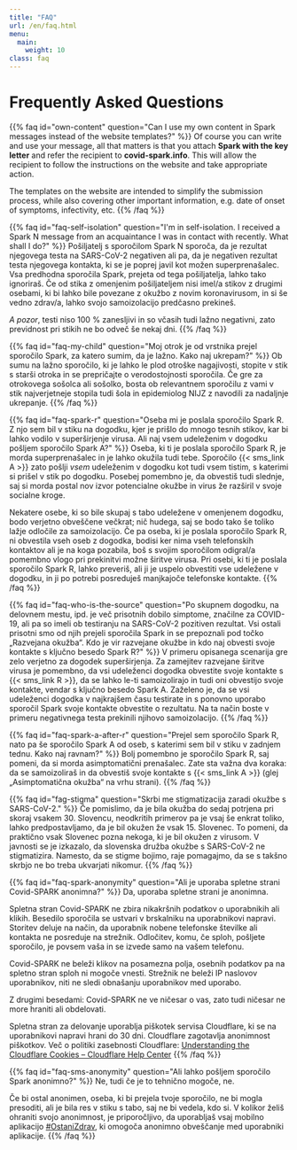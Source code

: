 ```yaml
---
title: "FAQ"
url: /en/faq.html
menu:
  main:
    weight: 10
class: faq
---
```


# Frequently Asked Questions

{{% faq id="own-content" question="Can I use my own content in Spark messages instead of the website templates?" %}}
Of course you can write and use your message, all that matters is that you attach **Spark with the key letter** and refer the recipient to **covid-spark.info**. This will allow the recipient to follow the instructions on the website and take appropriate action.

The templates on the website are intended to simplify the submission process, while also covering other important information, e.g. date of onset of symptoms, infectivity, etc.
{{% /faq %}}

{{% faq id="faq-self-isolation" question="I'm in self-isolation. I received a Spark N message from an acquaintance I was in contact with recently. What shall I do?" %}}
Pošiljatelj s sporočilom Spark N sporoča, da je rezultat njegovega testa na SARS-CoV-2 negativen ali pa, da je negativen rezultat testa njegovega kontakta, ki se je poprej javil kot možen superprenašalec. Vsa predhodna sporočila Spark, prejeta od tega pošiljatelja, lahko tako ignoriraš. Če od stika z omenjenim pošiljateljem nisi imel/a stikov z drugimi osebami, ki bi lahko bile povezane z okužbo z novim koronavirusom, in si še vedno zdrav/a, lahko svojo samoizolacijo predčasno prekineš.

*A pozor*, testi niso 100 % zanesljivi in so včasih tudi lažno negativni, zato previdnost pri stikih ne bo odveč še nekaj dni.
{{% /faq %}}

{{% faq id="faq-my-child" question="Moj otrok je od vrstnika prejel sporočilo Spark, za katero sumim, da je lažno. Kako naj ukrepam?" %}}
Ob sumu na lažno sporočilo, ki je lahko le plod otroške nagajivosti, stopite v stik s starši otroka in se prepričajte o verodostojnosti sporočila. Če gre za otrokovega sošolca ali sošolko, bosta ob relevantnem sporočilu z vami v stik najverjetneje stopila tudi šola in epidemiolog NIJZ z navodili za nadaljnje ukrepanje.
{{% /faq %}}

{{% faq id="faq-spark-r" question="Oseba mi je poslala sporočilo Spark R. Z njo sem bil v stiku na dogodku, kjer je prišlo do mnogo tesnih stikov, kar bi lahko vodilo v superširjenje virusa. Ali naj vsem udeleženim v dogodku pošljem sporočilo Spark A?" %}}
Oseba, ki ti je poslala sporočilo Spark R, je morda superprenašalec in je lahko okužila tudi tebe. Sporočilo {{< sms_link A >}} zato pošlji *vsem* udeleženim v dogodku kot tudi vsem tistim, s katerimi si prišel v stik po dogodku. Posebej pomembno je, da obvestiš tudi slednje, saj si morda postal nov izvor potencialne okužbe in virus že razširil v svoje socialne kroge.

Nekatere osebe, ki so bile skupaj s tabo udeležene v omenjenem dogodku, bodo verjetno obveščene večkrat; nič hudega, saj se bodo tako še toliko lažje odločile za samoizolacijo. Če pa oseba, ki je poslala sporočilo Spark R, ni obvestila vseh oseb z dogodka, bodisi ker nima vseh telefonskih kontaktov ali je na koga pozabila, boš s svojim sporočilom odigral/a pomembno vlogo pri prekinitvi možne širitve virusa. Pri osebi, ki ti je poslala sporočilo Spark R, lahko preveriš, ali ji je uspelo obvestiti vse udeležene v dogodku, in ji po potrebi posreduješ manjkajoče telefonske kontakte.
{{% /faq %}}

{{% faq id="faq-who-is-the-source" question="Po skupnem dogodku, na delovnem mestu, ipd. je več prisotnih dobilo simptome, značilne za COVID-19, ali pa so imeli ob testiranju na SARS-CoV-2 pozitiven rezultat. Vsi ostali prisotni smo od njih prejeli sporočila Spark in se prepoznali pod točko „Razvejana okužba“. Kdo je vir razvejane okužbe in kdo naj obvesti svoje kontakte s ključno besedo Spark R?" %}}
V primeru opisanega scenarija gre zelo verjetno za dogodek superširjenja. Za zamejitev razvejane širitve virusa je pomembno, da vsi udeleženci dogodka obvestite svoje kontakte s {{< sms_link R >}}, da se lahko le-ti samoizolirajo in tudi oni obvestijo svoje kontakte, vendar s ključno besedo Spark A. Zaželeno je, da se vsi udeleženci dogodka v najkrajšem času testirate in s ponovno uporabo sporočil Spark svoje kontakte obvestite o rezultatu. Na ta način boste v primeru negativnega testa prekinili njihovo samoizolacijo.
{{% /faq %}}

{{% faq id="faq-spark-a-after-r" question="Prejel sem sporočilo Spark R, nato pa še sporočilo Spark A od oseb, s katerimi sem bil v stiku v zadnjem tednu. Kako naj ravnam?" %}}
Bolj pomembno je sporočilo Spark R, saj pomeni, da si morda asimptomatični prenašalec. Zate sta važna dva koraka: da se samoizoliraš in da obvestiš svoje kontakte s {{< sms_link A >}}  (glej „Asimptomatična okužba“ na vrhu strani).
{{% /faq %}}

{{% faq id="fag-stigma" question="Skrbi me stigmatizacija zaradi okužbe s SARS-CoV-2." %}}
Če pomislimo, da je bila okužba do sedaj potrjena pri skoraj vsakem 30. Slovencu, neodkritih primerov pa je vsaj še enkrat toliko, lahko predpostavljamo, da je bil okužen že vsak 15. Slovenec. To pomeni, da praktično vsak Slovenec pozna nekoga, ki je bil okužen z virusom. V javnosti se je izkazalo, da slovenska družba okužbe s SARS-CoV-2 ne stigmatizira. Namesto, da se stigme bojimo, raje pomagajmo, da se s takšno skrbjo ne bo treba ukvarjati nikomur.
{{% /faq %}}

{{% faq id="faq-spark-anonymity" question="Ali je uporaba spletne strani Covid-SPARK anonimna?" %}}
Da, uporaba spletne strani je anonimna.

Spletna stran Covid-SPARK ne zbira nikakršnih podatkov o uporabnikih ali klikih.
Besedilo sporočila se ustvari v brskalniku na uporabnikovi napravi.
Storitev deluje na način, da uporabnik nobene telefonske številke ali kontakta ne posreduje na strežnik.
Odločitev, komu, če sploh, pošljete sporočilo, je povsem vaša in se izvede samo na vašem telefonu.

Covid-SPARK ne beleži klikov na posamezna polja, osebnih podatkov pa na spletno stran sploh ni mogoče vnesti.
Strežnik ne beleži IP naslovov uporabnikov, niti ne sledi obnašanju uporabnikov med uporabo.

Z drugimi besedami: Covid-SPARK ne ve ničesar o vas, zato tudi ničesar ne more hraniti ali obdelovati.

Spletna stran za delovanje uporablja piškotek servisa Cloudflare, ki se na uporabnikovi napravi hrani do 30 dni. Cloudflare zagotavlja anonimnost piškotkov. Več o politiki zasebnosti Cloudflare: [Understanding the Cloudflare Cookies – Cloudflare Help Center](https://support.cloudflare.com/hc/en-us/articles/200170156-Understanding-the-Cloudflare-Cookies#12345682%5D)
{{% /faq %}}

{{% faq id="faq-sms-anonymity" question="Ali lahko pošljem sporočilo Spark anonimno?" %}}
Ne, tudi če je to tehnično mogoče, ne.

Če bi ostal anonimen, oseba, ki bi prejela tvoje sporočilo, ne bi mogla presoditi, ali je bila res v stiku s tabo, saj ne bi vedela, kdo si. V kolikor želiš ohraniti svojo anonimnost, je priporočljivo, da uporabljaš vsaj mobilno aplikacijo [#OstaniZdrav](https://www.gov.si/teme/koronavirus-sars-cov-2/mobilna-aplikacija-ostanizdrav/), ki omogoča anonimno obveščanje med uporabniki aplikacije.
{{% /faq %}}